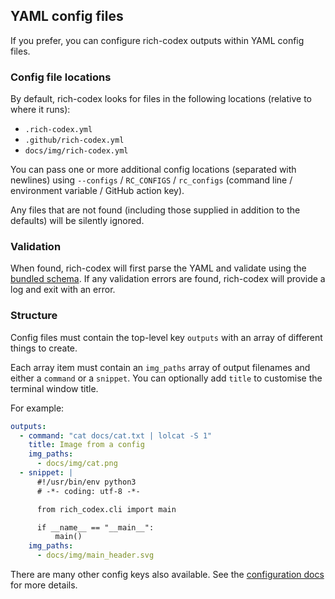 ## YAML config files

If you prefer, you can configure rich-codex outputs within YAML config files.

### Config file locations

By default, rich-codex looks for files in the following locations (relative to where it runs):

- `.rich-codex.yml`
- `.github/rich-codex.yml`
- `docs/img/rich-codex.yml`

You can pass one or more additional config locations (separated with newlines) using `--configs` / `RC_CONFIGS` / `rc_configs` (command line / environment variable / GitHub action key).

Any files that are not found (including those supplied in addition to the defaults) will be silently ignored.

### Validation

When found, rich-codex will first parse the YAML and validate using the [bundled schema](https://github.com/ewels/rich-codex/blob/main/config-schema.yml).
If any validation errors are found, rich-codex will provide a log and exit with an error.

### Structure

Config files must contain the top-level key `outputs` with an array of different things to create.

Each array item must contain an `img_paths` array of output filenames and either a `command` or a `snippet`.
You can optionally add `title` to customise the terminal window title.

For example:

```yaml
outputs:
  - command: "cat docs/cat.txt | lolcat -S 1"
    title: Image from a config
    img_paths:
      - docs/img/cat.png
  - snippet: |
      #!/usr/bin/env python3
      # -*- coding: utf-8 -*-

      from rich_codex.cli import main

      if __name__ == "__main__":
          main()
    img_paths:
      - docs/img/main_header.svg
```

There are many other config keys also available.
See the [configuration docs](../config/overview.md) for more details.
